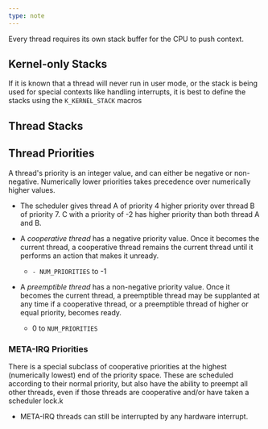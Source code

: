 ```yaml
---
type: note
---
```

Every thread requires its own stack buffer for the CPU to push context. 

## Kernel-only Stacks
If it is known that a thread will never run in user mode, or the stack is being used for special contexts like handling interrupts, it is best to define the stacks using the `K_KERNEL_STACK` macros

## Thread Stacks

## Thread Priorities
A thread's priority is an integer value, and can either be negative or non-negative. Numerically lower priorities takes precedence over numerically higher values. 

- The scheduler gives thread A of priority 4 higher priority over thread B of priority 7. C with a priority of -2 has higher priority than both thread A and B. 

- A _cooperative thread_ has a negative priority value. Once it becomes the current thread, a cooperative thread remains the current thread until it performs an action that makes it unready.
	- `- NUM_PRIORITIES` to -1
- A _preemptible thread_ has a non-negative priority value. Once it becomes the current thread, a preemptible thread may be supplanted at any time if a cooperative thread, or a preemptible thread of higher or equal priority, becomes ready.
	- 0 to `NUM_PRIORITIES`

### META-IRQ Priorities
There is a special subclass of cooperative priorities at the highest (numerically lowest) end of the priority space. These are scheduled according to their normal priority, but also have the ability to preempt all other threads, even if those threads are cooperative and/or have taken a scheduler lock.k 
- META-IRQ threads can still be interrupted by any hardware interrupt. 